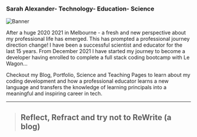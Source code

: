 
### Sarah Alexander- Technology- Education- Science
![Banner](/images/banner_2.jpg)

After a huge 2020 2021 in Melbourne -  a fresh and new perspective about my professional life has emerged. This has prompted a professional journey direction change! I have been a successful scientist and educator for the last 15 years. From December 2021 I have started my journey to become a developer having enrolled to complete a full stack coding bootcamp with Le Wagon...

Checkout my Blog, Portfolio, Science and Teaching Pages to learn about my coding development and how a professional educator learns a new language and transfers the knowledge of learning principals into a meaningful and inspiring career in tech.
____

  > ## Reflect, Refract and try not to ReWrite (a blog)
